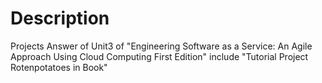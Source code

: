 # Description
Projects Answer of Unit3 of "Engineering Software as a Service: An Agile Approach Using Cloud Computing First Edition" include "Tutorial Project Rotenpotatoes in Book"
